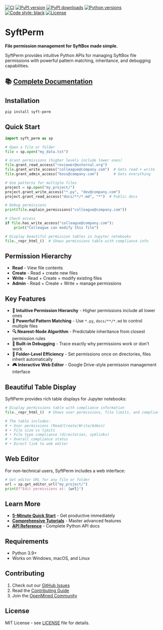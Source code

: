 [![CI](https://github.com/OpenMined/syft-perm/actions/workflows/test.yml/badge.svg)](https://github.com/OpenMined/syft-perm/actions/workflows/test.yml)
[![PyPI version](https://img.shields.io/pypi/v/syft-perm.svg)](https://pypi.org/project/syft-perm/)
[![PyPI downloads](https://img.shields.io/pypi/dm/syft-perm.svg)](https://pypi.org/project/syft-perm/)
[![Python versions](https://img.shields.io/pypi/pyversions/syft-perm.svg)](https://pypi.org/project/syft-perm/)
[![Code style: black](https://img.shields.io/badge/code%20style-black-000000.svg)](https://github.com/psf/black)
[![License](https://img.shields.io/github/license/OpenMined/syft-perm.svg)](https://github.com/OpenMined/syft-perm/blob/main/LICENSE)

# SyftPerm

**File permission management for SyftBox made simple.**

SyftPerm provides intuitive Python APIs for managing SyftBox file permissions with powerful pattern matching, inheritance, and debugging capabilities.

## 📚 **[Complete Documentation](https://openmined.github.io/syft-perm/)**

## Installation

```bash
pip install syft-perm
```

## Quick Start

```python
import syft_perm as sp

# Open a file or folder
file = sp.open("my_data.txt")

# Grant permissions (higher levels include lower ones)
file.grant_read_access("reviewer@external.org")
file.grant_write_access("colleague@company.com")  # Gets read + write
file.grant_admin_access("boss@company.com")       # Gets everything

# Use patterns for multiple files
project = sp.open("my_project/")
project.grant_write_access("*.py", "dev@company.com")
project.grant_read_access("docs/**/*.md", "*")  # Public docs

# Debug permissions
print(file.explain_permissions("colleague@company.com"))

# Check access
if file.has_write_access("colleague@company.com"):
    print("Colleague can modify this file")

# Display beautiful permission tables in Jupyter notebooks
file._repr_html_()  # Shows permissions table with compliance info
```

## Permission Hierarchy

- **Read** - View file contents
- **Create** - Read + create new files  
- **Write** - Read + Create + modify existing files
- **Admin** - Read + Create + Write + manage permissions

## Key Features

- **🎯 Intuitive Permission Hierarchy** - Higher permissions include all lower ones
- **🌟 Powerful Pattern Matching** - Use `*.py`, `docs/**/*.md` to control multiple files
- **🔍 Nearest-Node Algorithm** - Predictable inheritance from closest permission rules
- **🐛 Built-in Debugging** - Trace exactly why permissions work or don't work
- **📁 Folder-Level Efficiency** - Set permissions once on directories, files inherit automatically
- **🎮 Interactive Web Editor** - Google Drive-style permission management interface

## Beautiful Table Display

SyftPerm provides rich table displays for Jupyter notebooks:

```python
# Display permissions table with compliance information
file._repr_html_()  # Shows user permissions, file limits, and compliance status

# The table includes:
# • User permissions (Read/Create/Write/Admin)
# • File size vs limits
# • File type compliance (directories, symlinks)
# • Overall compliance status
# • Direct link to web editor
```

## Web Editor

For non-technical users, SyftPerm includes a web interface:

```python
# Get editor URL for any file or folder
url = sp.get_editor_url("my_project/")
print(f"Edit permissions at: {url}")
```

## Learn More

- **[5-Minute Quick Start](https://openmined.github.io/syft-perm/quickstart.html)** - Get productive immediately
- **[Comprehensive Tutorials](https://openmined.github.io/syft-perm/tutorials/)** - Master advanced features
- **[API Reference](https://openmined.github.io/syft-perm/api/)** - Complete Python API docs

## Requirements

- Python 3.9+
- Works on Windows, macOS, and Linux

## Contributing

1. Check out our [GitHub Issues](https://github.com/OpenMined/syft-perm/issues)
2. Read the [Contributing Guide](CONTRIBUTING.md)
3. Join the [OpenMined Community](https://openmined.org/)

## License

MIT License - see [LICENSE](LICENSE) file for details.
